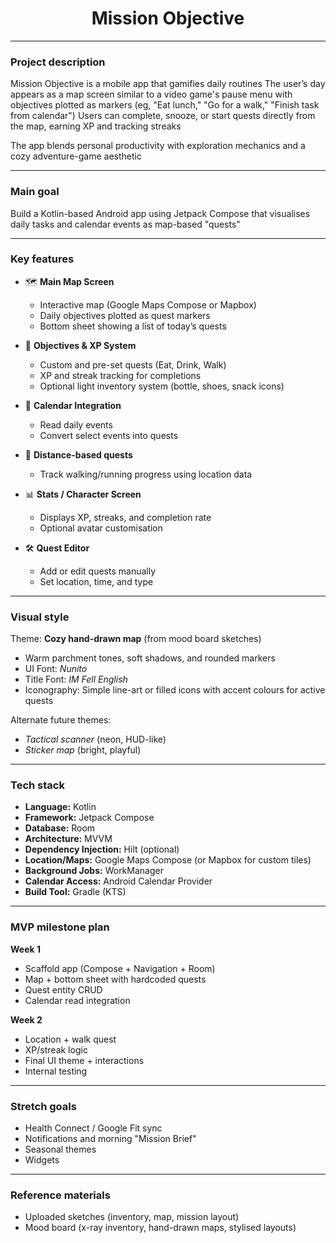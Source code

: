 <div align="center">

# Mission Objective

</div>

---

### **Project description**

Mission Objective is a mobile app that gamifies daily routines
The user’s day appears as a map screen similar to a video game's pause menu with objectives plotted as markers (eg, "Eat lunch," "Go for a walk," "Finish task from calendar")
Users can complete, snooze, or start quests directly from the map, earning XP and tracking streaks

The app blends personal productivity with exploration mechanics and a cozy adventure-game aesthetic

---

### **Main goal**

Build a Kotlin-based Android app using Jetpack Compose that visualises daily tasks and calendar events as map-based "quests"

---

### **Key features**

* 🗺️ **Main Map Screen**

    * Interactive map (Google Maps Compose or Mapbox)
    * Daily objectives plotted as quest markers
    * Bottom sheet showing a list of today’s quests

* 🎯 **Objectives & XP System**

    * Custom and pre-set quests (Eat, Drink, Walk)
    * XP and streak tracking for completions
    * Optional light inventory system (bottle, shoes, snack icons)

* 📅 **Calendar Integration**

    * Read daily events
    * Convert select events into quests

* 🚶 **Distance-based quests**

    * Track walking/running progress using location data

* 📊 **Stats / Character Screen**

    * Displays XP, streaks, and completion rate
    * Optional avatar customisation

* 🛠️ **Quest Editor**

    * Add or edit quests manually
    * Set location, time, and type

---

### **Visual style**

Theme: **Cozy hand-drawn map** (from mood board sketches)

* Warm parchment tones, soft shadows, and rounded markers
* UI Font: *Nunito*
* Title Font: *IM Fell English*
* Iconography: Simple line-art or filled icons with accent colours for active quests

Alternate future themes:

* *Tactical scanner* (neon, HUD-like)
* *Sticker map* (bright, playful)

---

### **Tech stack**

* **Language:** Kotlin
* **Framework:** Jetpack Compose
* **Database:** Room
* **Architecture:** MVVM
* **Dependency Injection:** Hilt (optional)
* **Location/Maps:** Google Maps Compose (or Mapbox for custom tiles)
* **Background Jobs:** WorkManager
* **Calendar Access:** Android Calendar Provider
* **Build Tool:** Gradle (KTS)

---

### **MVP milestone plan**

**Week 1**

* Scaffold app (Compose + Navigation + Room)
* Map + bottom sheet with hardcoded quests
* Quest entity CRUD
* Calendar read integration

**Week 2**

* Location + walk quest
* XP/streak logic
* Final UI theme + interactions
* Internal testing

---

### **Stretch goals**

* Health Connect / Google Fit sync
* Notifications and morning "Mission Brief"
* Seasonal themes
* Widgets

---

### **Reference materials**

* Uploaded sketches (inventory, map, mission layout)
* Mood board (x-ray inventory, hand-drawn maps, stylised layouts)

